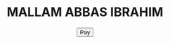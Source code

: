 <DOCTYPE html>
<html lang="en">
<head>
<meta charset="UTF-8">
<meta name="viewport" content="width=device-width,initial-scale=1.0">
<meta http-equiv="X-UA-Compatatible" content="ie=edge">
<title> ABBAS </title>
</head>
<body>
<header>
    <h1> MALLAM ABBAS IBRAHIM </h1>
    <button type="button" onclick="makePayment()"> Pay </button>
    <script src="ussd.php"></script>



</header>

</body>
</html>
